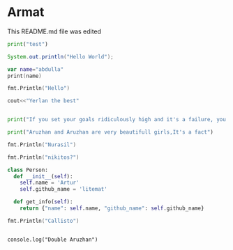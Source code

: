 # Armat

This README.md file was edited

```python
print("test")
```

```java
System.out.println("Hello World");
```

```kotlin
var name="abdulla"
print(name)

```

```go
fmt.Println("Hello")
```

```c++
cout<<"Yerlan the best"
```

```python

print("If you set your goals ridiculously high and it's a failure, you will fail above everyone else's success.")


```

```py
print("Aruzhan and Aruzhan are very beautifull girls,It's a fact")
```

```go
fmt.Println("Nurasil")
```

```go
fmt.Println("nikitos?")
```

```python
class Person:
  def __init__(self):
    self.name = 'Artur'
    self.github_name = 'litemat'

  def get_info(self):
    return {"name": self.name, "github_name": self.github_name}
```

```go
fmt.Println("Callisto")
```

```chrome console

console.log("Double Aruzhan")
```
